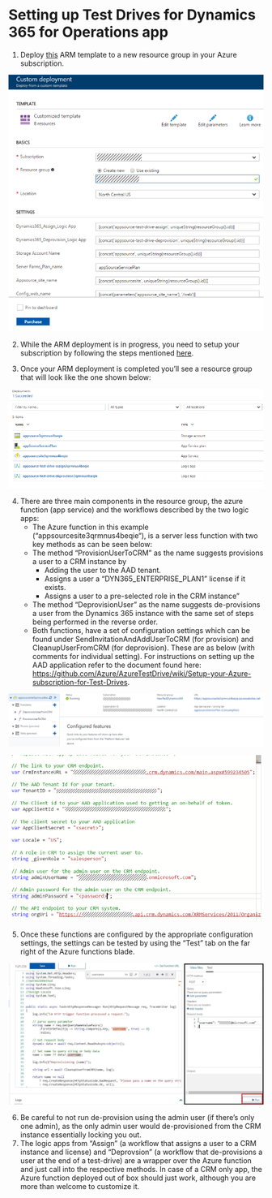 # Setting up Test Drives for Dynamics 365 for Operations app

1. Deploy [this](https://portal.azure.com/#create/Microsoft.Template/uri/https%3A%2F%2Fsmpresourcesprodwus.blob.core.windows.net%2Fsolutiontemplate%2Ftemplate.json) ARM template to a new resource group in your Azure subscription. 

![](https://github.com/Azure/AzureTestDrive/blob/master/AzureTestDriveImages/Dynamics365TestDrive1.png)

2. While the ARM deployment is in progress, you need to setup your subscription by following the steps mentioned [here](https://github.com/Azure/AzureTestDrive/wiki/Setup-your-Azure-subscription-for-Test-Drives). 

3. Once your ARM deployment is completed you’ll see a resource group that will look like the one shown below:

![](https://github.com/Azure/AzureTestDrive/blob/master/AzureTestDriveImages/Dynamics365TestDrive2.png)

4. There are three main components in the resource group, the azure function (app service) and the workflows described by the two logic apps:
      * The Azure function in this example (“appsourcesite3qrmnus4beqie“), is a server less function with two key methods as can be seen below:
      * The method “ProvisionUserToCRM” as the name suggests provisions a user to a CRM instance by
           * Adding the user to the AAD tenant.
           * Assigns a user a “DYN365_ENTERPRISE_PLAN1” license if it exists.
           * Assigns a user to a pre-selected role in the CRM instance”
      * The method “DeprovisionUser” as the name suggests de-provisions a user from the Dynamics 365 instance with the same set of steps being performed in the reverse order.
      * Both functions, have a set of configuration settings which can be found under SendInvitationAndAddUserToCRM (for provision) and CleanupUserFromCRM (for deprovision). These are as below (with comments for individual setting). For instructions on setting up the AAD application refer to the document found here: https://github.com/Azure/AzureTestDrive/wiki/Setup-your-Azure-subscription-for-Test-Drives.  

![](https://github.com/Azure/AzureTestDrive/blob/master/AzureTestDriveImages/Dynamics365TestDrive3.png)

![](https://github.com/Azure/AzureTestDrive/blob/master/AzureTestDriveImages/Dynamics365TestDrive4.png)

5.	Once these functions are configured by the appropriate configuration settings, the settings can be tested by using the “Test” tab on the far right of the Azure functions blade.
 
![](https://github.com/Azure/AzureTestDrive/blob/master/AzureTestDriveImages/Dynamics365TestDrive5.jpg)

6.	Be careful to not run de-provision using the admin user (if there’s only one admin), as the only admin user would de-provisioned from the CRM instance essentially locking you out.
7.	The logic apps from “Assign” (a workflow that assigns a user to a CRM instance and license) and “Deprovsion” (a workflow that de-provisions a user at the end of a test-drive) are a wrapper over the Azure function and just call into the respective methods. In case of a CRM only app, the Azure function deployed out of box should just work, although you are more than welcome to customize it.

